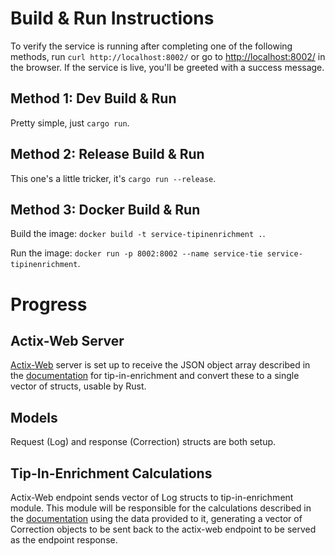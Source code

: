 # Build & Run Instructions
To verify the service is running after completing one of the following methods, run `curl http://localhost:8002/` or go to [http://localhost:8002/](http://localhost:8002/) in the browser. If the service is live, you'll be greeted with a success message.

## Method 1: Dev Build & Run
Pretty simple, just `cargo run`.

## Method 2: Release Build & Run
This one's a little tricker, it's `cargo run --release`.

## Method 3: Docker Build & Run
Build the image: `docker build -t service-tipinenrichment .`.

Run the image: `docker run -p 8002:8002 --name service-tie service-tipinenrichment`.

# Progress

## Actix-Web Server
[Actix-Web](https://actix.rs/) server is set up to receive the JSON object array described in the [documentation](https://github.com/Automated-Subaru-Tuning-Utilities/Documentation#request-structure-1) for tip-in-enrichment and convert these to a single vector of structs, usable by Rust.

## Models
Request (Log) and response (Correction) structs are both setup.

## Tip-In-Enrichment Calculations
Actix-Web endpoint sends vector of Log structs to tip-in-enrichment module. This module will be responsible for the calculations described in the [documentation](https://github.com/Automated-Subaru-Tuning-Utilities/Documentation#steps-for-tuning) using the data provided to it, generating a vector of Correction objects to be sent back to the actix-web endpoint to be served as the endpoint response.
